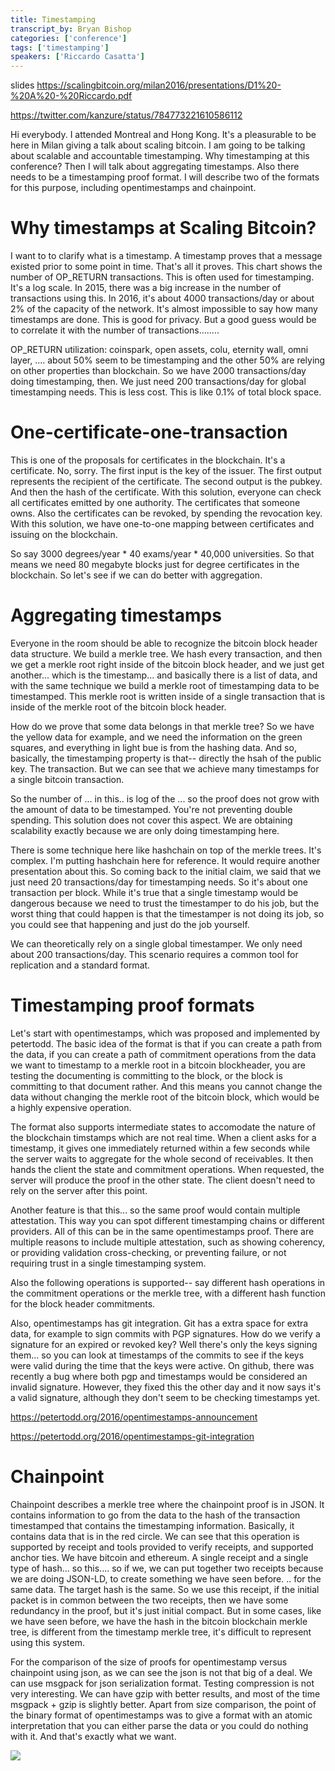 ```yaml
---
title: Timestamping
transcript_by: Bryan Bishop
categories: ['conference']
tags: ['timestamping']
speakers: ['Riccardo Casatta']
---
```


slides <https://scalingbitcoin.org/milan2016/presentations/D1%20-%20A%20-%20Riccardo.pdf>

<https://twitter.com/kanzure/status/784773221610586112>

Hi everybody. I attended Montreal and Hong Kong. It's a pleasurable to be here in Milan giving a talk about scaling bitcoin. I am going to be talking about scalable and accountable timestamping. Why timestamping at this conference? Then I will talk about aggregating timestamps. Also there needs to be a timestamping proof format. I will describe two of the formats for this purpose, including opentimestamps and chainpoint.

# Why timestamps at Scaling Bitcoin?

I want to to clarify what is a timestamp. A timestamp proves that a message existed prior to some point in time. That's all it proves. This chart shows the number of OP\_RETURN transactions. This is often used for timestamping. It's a log scale. In 2015, there was a big increase in the number of transactions using this. In 2016, it's about 4000 transactions/day or about 2% of the capacity of the network. It's almost impossible to say how many timestamps are done. This is good for privacy. But a good guess would be to correlate it with the number of transactions........

OP\_RETURN utilization: coinspark, open assets, colu, eternity wall, omni layer, .... about 50% seem to be timestamping and the other 50% are relying on other properties than blockchain. So we have 2000 transactions/day doing timestamping, then. We just need 200 transactions/day for global timestamping needs. This is less cost. This is like 0.1% of total block space.

# One-certificate-one-transaction

This is one of the proposals for certificates in the blockchain. It's a certificate. No, sorry. The first input is the key of the issuer. The first output represents the recipient of the certificate. The second output is the pubkey. And then the hash of the certificate. With this solution, everyone can check all certificates emitted by one authority. The certificates that someone owns. Also the certificates can be revoked, by spending the revocation key. With this solution, we have one-to-one mapping between certificates and issuing on the blockchain.

So say 3000 degrees/year * 40 exams/year * 40,000 universities. So that means we need 80 megabyte blocks just for degree certificates in the blockchain. So let's see if we can do better with aggregation.

# Aggregating timestamps

Everyone in the room should be able to recognize the bitcoin block header data structure. We build a merkle tree. We hash every transaction, and then we get a merkle root right inside of the bitcoin block header, and we just get another... which is the timestamp... and basically there is a list of data, and with the same technique we build a merkle root of timestamping data to be timestamped. This merkle root is written inside of a single transaction that is inside of the merkle root of the bitcoin block header.

How do we prove that some data belongs in that merkle tree? So we have the yellow data for example, and we need the information on the green squares, and everything in light bue is from the hashing data. And so, basically, the timestamping property is that-- directly the hsah of the public key. The transaction. But we can see that we achieve many timestamps for a single bitcoin transaction.

So the number of ... in this.. is log of the ... so the proof does not grow with the amount of data to be timestamped. You're not preventing double spending. This solution does not cover this aspect. We are obtaining scalability exactly because we are only doing timestamping here.

There is some technique here like hashchain on top of the merkle trees. It's complex. I'm putting hashchain here for reference. It would require another presentation about this. So coming back to the initial claim, we said that we just need 20 transactions/day for timestamping needs. So it's about one transaction per block. While it's true that a single timestamp would be dangerous because we need to trust the timestamper to do his job, but the worst thing that could happen is that the timestamper is not doing its job, so you could see that happening and just do the job yourself.

We can theoretically rely on a single global timestamper. We only need about 200 transactions/day. This scenario requires a common tool for replication and a standard format.

# Timestamping proof formats

Let's start with opentimestamps, which was proposed and implemented by petertodd. The basic idea of the format is that if you can create a path from the data, if you can create a path of commitment operations from the data we want to timestamp to a merkle root in a bitcoin blockheader, you are testing the documenting is committing to the block, or the block is committing to that document rather. And this means you cannot change the data without changing the merkle root of the bitcoin block, which would be a highly expensive operation.

The format also supports intermediate states to accomodate the nature of the blockchain timstamps which are not real time. When a client asks for a timestamp, it gives one immediately returned within a few seconds while the server waits to aggregate for the whole second of receivables. It then hands the client the state and commitment operations. When requested, the server will produce the proof in the other state. The client doesn't need to rely on the server after this point.

Another feature is that this... so the same proof would contain multiple attestation. This way you can spot different timestamping chains or different providers. All of this can be in the same opentimestamps proof. There are multiple reasons to include multiple attestation, such as showing coherency, or providing validation cross-checking, or preventing failure, or not requiring trust in a single timestamping system.

Also the following operations is supported-- say different hash operations in the commitment operations or the merkle tree, with a different hash function for the block header commitments.

Also, opentimestamps has git integration. Git has a extra space for extra data, for example to sign commits with PGP signatures. How do we verify a signature for an expired or revoked key? Well there's only the keys signing them... so you can look at timestamps of the commits to see if the keys were valid during the time that the keys were active. On github, there was recently a bug where both pgp and timestamps would be considered an invalid signature. However, they fixed this the other day and it now says it's a valid signature, although they don't seem to be checking timestamps yet.

<https://petertodd.org/2016/opentimestamps-announcement>

<https://petertodd.org/2016/opentimestamps-git-integration>

# Chainpoint

Chainpoint describes a merkle tree where the chainpoint proof is in JSON. It contains information to go from the data to the hash of the transaction timestamped that contains the timestamping information. Basically, it contains data that is in the red circle. We can see that this operation is supported by receipt and tools provided to verify receipts, and supported anchor ties. We have bitcoin and ethereum. A single receipt and a single type of hash... so this.... so if we, we can put together two receipts because we are doing JSON-LD, to create something we have seen before. .. for the same data. The target hash is the same. So we use this receipt, if the initial packet is in common between the two receipts, then we have some redundancy in the proof, but it's just initial compact. But in some cases, like we have seen before, we have the hash in the bitcoin blockchain merkle tree, is different from the timestamp merkle tree, it's difficult to represent using this system.

For the comparison of the size of proofs for opentimestamp versus chainpoint using json, as we can see the json is not that big of a deal. We can use msgpack for json serialization format. Testing compression is not very interesting. We can have gzip with better results, and most of the time msgpack + gzip is slightly better. Apart from size comparison, the point of the binary format of opentimestamps was to give a format with an atomic interpretation that you can either parse the data or you could do nothing with it. And that's exactly what we want.

<img src='https://imgs.xkcd.com/comics/standards_2x.png' />
